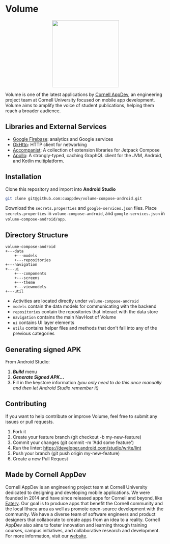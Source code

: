 # Volume

<p align="center"><img src=https://user-images.githubusercontent.com/60499584/109596393-25c91780-7ae4-11eb-86da-89e3bb5d72b4.png?content-type=image%2Fpng width=210/></p>

Volume is one of the latest applications by [Cornell AppDev](http://cornellappdev.com), an engineering project team at Cornell University focused on mobile app development. Volume aims to amplify the voice of student publications, helping them reach a broader audience.

## Libraries and External Services

- [Google Firebase](https://firebase.google.com/docs/android/setup): analytics and Google services
- [OkHttp](https://github.com/square/okhttp): HTTP client for networking
- [Accompanist](https://github.com/google/accompanist): A collection of extension libraries for Jetpack Compose
- [Apollo](https://github.com/apollographql/apollo-kotlin): A strongly-typed, caching GraphQL client for the JVM, Android, and Kotlin multiplatform.

## Installation
Clone this repository and import into **Android Studio**
```bash
git clone git@github.com:cuappdev/volume-compose-android.git
```

Download the ```secrets.properties``` and ```google-services.json``` files. Place ```secrets.properties``` in ```volume-compose-android```, and ```google-services.json``` in ```volume-compose-android/app```.

## Directory Structure

```
volume-compose-android
+---data
    +---models
    +---repositories
+---navigation
+---ui
    +---components
    +---screens
    +---theme
    +---viewmodels
+---util
```

- Activities are located directly under `volume-compose-android`
- `models` contain the data models for communicating with the backend
- `repositories` contain the repositories that interact with the data store
- `navigation` contains the main NavHost of Volume
- `ui` contains UI layer elements
- `utils` contains helper files and methods that don't fall into any of the previous categories

## Generating signed APK
From Android Studio:
1. ***Build*** menu
2. ***Generate Signed APK...***
3. Fill in the keystore information *(you only need to do this once manually and then let Android Studio remember it)*

## Contributing

If you want to help contribute or improve Volume, feel free to submit any issues or pull requests.

1. Fork it
2. Create your feature branch (git checkout -b my-new-feature)
3. Commit your changes (git commit -m 'Add some feature')
4. Run the linter: https://developer.android.com/studio/write/lint
5. Push your branch (git push origin my-new-feature)
6. Create a new Pull Request

## Made by Cornell AppDev

Cornell AppDev is an engineering project team at Cornell University dedicated to designing and developing mobile applications. We were founded in 2014 and have since released apps for Cornell and beyond, like [Eatery](https://play.google.com/store/apps/details?id=com.cornellappdev.android.eatery&gl=US). Our goal is to produce apps that benefit the Cornell community and the local Ithaca area as well as promote open-source development with the community. We have a diverse team of software engineers and product designers that collaborate to create apps from an idea to a reality. Cornell AppDev also aims to foster innovation and learning through training courses, campus initiatives, and collaborative research and development. For more information, visit our [website](http://www.cornellappdev.com/).


